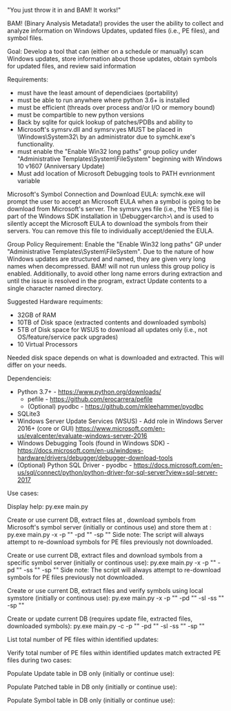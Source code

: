 "You just throw it in and BAM! It works!"

BAM! (Binary Analysis Metadata!) provides the user the ability to collect and analyze information on Windows Updates, 
updated files (i.e., PE files), and symbol files. 

Goal:
    Develop a tool that can (either on a schedule or manually) scan Windows updates, store
    information about those updates, obtain symbols for updated files, and review said information

Requirements:
* must have the least amount of dependiciaes (portability)
* must be able to run anywhere where python 3.6+ is installed
* must be efficient (threads over process and/or I/O or memory bound) 
* must be compartible to new python versions
* Back by sqlite for quick lookup of patches/PDBs and ability to 
* Microsoft's symsrv.dll and symsrv.yes MUST be placed in \Windows\System32\ by an administrator due to symchk.exe's functionality. 
* must enable the "Enable Win32 long paths" group policy under "Administrative Templates\System\FileSystem" beginning with Windows 10 v1607 (Anniversary Update)
* Must add location of Microsoft Debugging tools to PATH evnrionment variable


Microsoft's Symbol Connection and Download EULA:
symchk.exe will prompt the user to accept an Microsoft EULA when a symbol is going to be download from Microsoft's server. The symsrv.yes file (i.e., the YES file) is part of the Windows SDK installation in \Debugger\<arch>\ and is used to silently accept the Microsoft EULA to download the symbols from their servers. You can remove this file to individually accept/denied the EULA. 

Group Policy Requirement: Enable the "Enable Win32 long paths" GP under "Administrative Templates\System\FileSystem".
Due to the nature of how Windows updates are structured and named, they are given very long names when decompressed. BAM! will not run unless this group policy is enabled. Additionally, to avoid other long name errors during extraction and until the issue is resolved in the program, extract Update contents to a single character named directory.

Suggested Hardware requiments:
* 32GB of RAM
* 10TB of Disk space (extracted contents and downloaded symbols)
* 5TB of Disk space for WSUS to download all updates only (i.e., not OS/feature/service pack upgrades)
* 10 Virtual Processors

Needed disk space depends on what is downloaded and extracted. This will differ on your needs.

Dependencieis:
* Python 3.7+ - https://www.python.org/downloads/
    * pefile - https://github.com/erocarrera/pefile
    * (Optional) pyodbc - https://github.com/mkleehammer/pyodbc
* SQLite3
* Windows Server Update Services (WSUS)  - Add role in Windows Server 2016+ (core or GUI) https://www.microsoft.com/en-us/evalcenter/evaluate-windows-server-2016
* Windows Debugging Tools (found in Windows SDK) - https://docs.microsoft.com/en-us/windows-hardware/drivers/debugger/debugger-download-tools
* (Optional) Python SQL Driver - pyodbc - https://docs.microsoft.com/en-us/sql/connect/python/python-driver-for-sql-server?view=sql-server-2017

Use cases:

Display help:
py.exe main.py

Create or use current DB, extract files at <path to updates>, download symbols from Microsoft's symbol server (initially or continous use) and store them at <path to where syms are to be stored>: 
py.exe main.py -x -p "<path to updates>" -pd "<path to extract files too>" -sp "<path to where syms are to be stored>"
Side note: The script will always attempt to re-download symbols for PE files previously not downloaded.

Create or use current DB, extract files and download symbols from a specific symbol server (initially or continous use): 
py.exe main.py -x -p "<path to updates>" -pd "<path to extract files too>" -ss "<symstore location>" -sp "<path to where syms are to be stored>"
Side note: The script will always attempt to re-download symbols for PE files previously not downloaded.

Create or use current DB, extract files and verify symbols using local symstore (initially or continous use): 
py.exe main.py -x -p "<path to updates>" -pd "<path to extract files too>" -sl -ss "<directory path to symstore location or symbol location>" -sp "<path to where syms are to be stored>"

Create or update current DB (requires update file, extracted files, downloaded symbols):
py.exe main.py -c -p "<path to updates>" -pd "<path to extract files too>" -sl -ss "<directory path to symstore location or symbol location>" -sp "<path to where syms are to be stored>"

List total number of PE files within identified updates:

Verify total number of PE files within identified updates match extracted PE files
during two cases:

Populate Update table in DB only (initially or continue use):

Populate Patched table in DB only (initially or continue use):

Populate Symbol table in DB only (initially or continue use):








